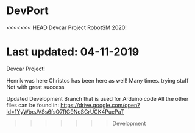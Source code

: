 # DevPort
<<<<<<< HEAD
Devcar Project RobotSM 2020!

Last updated: 04-11-2019
=======
Devcar Project!

Henrik was here
Christos has been here as well!
Many times. trying stuff
Not with great success

Updated Development Branch that is used for Arduino code
All the other files can be found in: https://drive.google.com/open?id=1YyWbcJVSs6fsO7RG9NcSGrUCK4PuePaT

>>>>>>> Development
